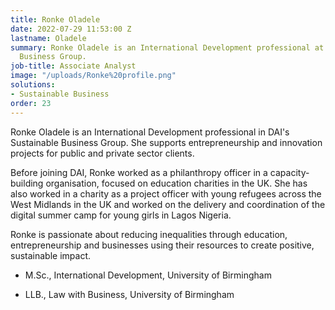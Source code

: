 ```yaml
---
title: Ronke Oladele
date: 2022-07-29 11:53:00 Z
lastname: Oladele
summary: Ronke Oladele is an International Development professional at DAI's Sustainable
  Business Group.
job-title: Associate Analyst
image: "/uploads/Ronke%20profile.png"
solutions:
- Sustainable Business
order: 23
---
```


Ronke Oladele is an International Development professional in DAI's Sustainable Business Group. She supports entrepreneurship and innovation projects for public and private sector clients.

Before joining DAI, Ronke worked as a philanthropy officer in a capacity-building organisation, focused on education charities in the UK. She has also worked in a charity as a project officer with young refugees across the West Midlands in the UK and worked on the delivery and coordination of the digital summer camp for young girls in Lagos Nigeria.

Ronke is passionate about reducing inequalities through education, entrepreneurship and businesses using their resources to create positive, sustainable impact.

* M.Sc., International Development, University of Birmingham

* LLB., Law with Business, University of Birmingham